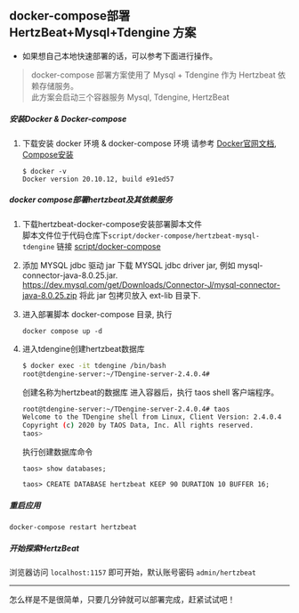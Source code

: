 ##  docker-compose部署 HertzBeat+Mysql+Tdengine 方案   

- 如果想自己本地快速部署的话，可以参考下面进行操作。

> docker-compose 部署方案使用了 Mysql + Tdengine 作为 Hertzbeat 依赖存储服务。   
> 此方案会启动三个容器服务 Mysql, Tdengine, HertzBeat   

##### 安装Docker & Docker-compose

1. 下载安装 docker 环境 & docker-compose 环境
   请参考 [Docker官网文档](https://docs.docker.com/get-docker/), [Compose安装](https://docs.docker.com/compose/install/)       
   ```
   $ docker -v
   Docker version 20.10.12, build e91ed57
   ```

##### docker compose部署hertzbeat及其依赖服务     

1. 下载hertzbeat-docker-compose安装部署脚本文件  
   脚本文件位于代码仓库下`script/docker-compose/hertzbeat-mysql-tdengine` 链接 [script/docker-compose](https://github.com/apache/hertzbeat/tree/master/script/docker-compose/hertzbeat-mysql-tdengine)   

2. 添加 MYSQL jdbc 驱动 jar
   下载 MYSQL jdbc driver jar, 例如 mysql-connector-java-8.0.25.jar. https://dev.mysql.com/get/Downloads/Connector-J/mysql-connector-java-8.0.25.zip
   将此 jar 包拷贝放入 ext-lib 目录下.

3. 进入部署脚本 docker-compose 目录, 执行  

   `docker compose up -d`

4. 进入tdengine创建hertzbeat数据库     

   ```bash
   $ docker exec -it tdengine /bin/bash
   root@tdengine-server:~/TDengine-server-2.4.0.4#
   ```

   创建名称为hertzbeat的数据库 进入容器后，执行 taos shell 客户端程序。
   
   ```bash
   root@tdengine-server:~/TDengine-server-2.4.0.4# taos
   Welcome to the TDengine shell from Linux, Client Version: 2.4.0.4
   Copyright (c) 2020 by TAOS Data, Inc. All rights reserved.
   taos>
   ```

   执行创建数据库命令
   
   `taos> show databases;`
   
   `taos> CREATE DATABASE hertzbeat KEEP 90 DURATION 10 BUFFER 16;`

##### 重启应用  

`docker-compose restart hertzbeat`

##### 开始探索HertzBeat   

浏览器访问 `localhost:1157` 即可开始，默认账号密码 `admin/hertzbeat`  

---

怎么样是不是很简单，只要几分钟就可以部署完成，赶紧试试吧！
